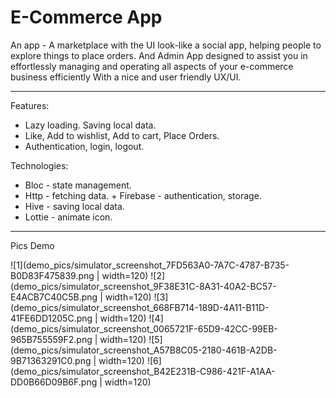 # E-Commerce App

An app - A marketplace with the UI look-like a social app, helping people to explore things to place orders. And Admin App designed to assist you in effortlessly managing and operating all aspects of your e-commerce business efficiently With a nice and user friendly UX/UI.

---

Features:

- Lazy loading. Saving local data.
- Like, Add to wishlist, Add to cart, Place Orders.
- Authentication, login, logout.

Technologies:

- Bloc - state management.
- Http - fetching data. + Firebase - authentication, storage.
- Hive - saving local data.
- Lottie - animate icon.

---

Pics Demo

![1](demo_pics/simulator_screenshot_7FD563A0-7A7C-4787-B735-B0D83F475839.png | width=120) ![2](demo_pics/simulator_screenshot_9F38E31C-8A31-40A2-BC57-E4ACB7C40C5B.png | width=120) ![3](demo_pics/simulator_screenshot_668FB714-189D-4A11-B11D-41FE6DD1205C.png | width=120) ![4](demo_pics/simulator_screenshot_0065721F-65D9-42CC-99EB-965B755559F2.png | width=120) ![5](demo_pics/simulator_screenshot_A57B8C05-2180-461B-A2DB-9B71363291C0.png | width=120) ![6](demo_pics/simulator_screenshot_B42E231B-C986-421F-A1AA-DD0B66D09B6F.png | width=120)
